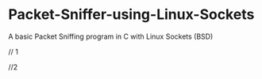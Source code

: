 # Packet-Sniffer-using-Linux-Sockets
A basic Packet Sniffing program in C with Linux Sockets (BSD)


// 1
<basic intro level expln>

//2
<screenshots>


